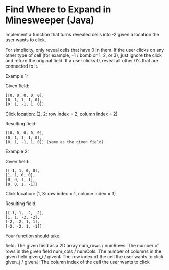 # Find Where to Expand in Minesweeper (Java)
Implement a function that turns revealed cells into -2 given a location the user wants to click.

For simplicity, only reveal cells that have 0 in them.  If the user clicks on any other type of cell (for example, -1 / bomb or 1, 2, or 3), just ignore the click and return the original field.  If a user clicks 0, reveal all other 0's that are connected to it.

Example 1: 

Given field:
```
[[0, 0, 0, 0, 0],
[0, 1, 1, 1, 0],
[0, 1, -1, 1, 0]]
```
Click location: (2, 2: row index = 2, column index = 2)

Resulting field:
```
[[0, 0, 0, 0, 0],
[0, 1, 1, 1, 0],
[0, 1, -1, 1, 0]] (same as the given field)
```


Example 2: 

Given field:
```
[[-1, 1, 0, 0],
[1, 1, 0, 0],
[0, 0, 1, 1],
[0, 0, 1, -1]]
```
Click location: (1, 3: row index = 1, column index = 3)

Resulting field:
```
[[-1, 1, -2, -2],
[1, 1, -2, -2],
[-2, -2, 1, 1],
[-2, -2, 1, -1]]
```

Your function should take:

field: The given field as a 2D array
num_rows / numRows: The number of rows in the given field
num_cols / numCols: The number of columns in the given field
given_i / givenI: The row index of the cell the user wants to click
given_j / givenJ: The column index of the cell the user wants to click